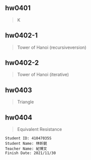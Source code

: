 ## hw0401
> K

## hw0402-1
> Tower of Hanoi (recursiveversion)

## hw0402-2
> Tower of Hanoi (iterative)

## hw0403
> Triangle

## hw0404
> Equivalent Resistance

```
Student ID: 41047035S
Student Name: 林昕鋭
Teacher Name: 紀博文
Finish Date: 2021/11/30
```